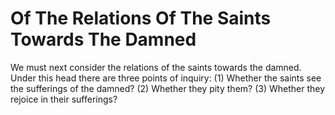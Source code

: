 # Of The Relations Of The Saints Towards The Damned

We must next consider the relations of the saints towards the damned. Under this head there are three points of inquiry:
(1) Whether the saints see the sufferings of the damned?
(2) Whether they pity them?
(3) Whether they rejoice in their sufferings?